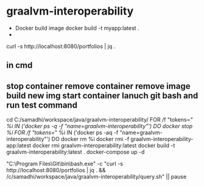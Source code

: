 # graalvm-interoperability

* Docker build image
  docker build -t myapp:latest .
* 

curl -s http://localhost:8080/portfolios | jq .

in cmd
---
stop container
remove container
remove image
build new img
start container
lanuch git bash and run test command
-----------

cd C:/samadhi/workspace/java/graalvm-interoperability/
FOR /f "tokens=*" %i IN ('docker ps -q -f "name=graalvm-interoperability"') DO docker stop %i
FOR /f "tokens=*" %i IN ('docker ps -aq -f "name=graalvm-interoperability"') DO docker rm %i
docker rmi -f graalvm-interoperability-app:latest
docker rmi graalvm-interoperability:latest
docker build -t graalvm-interoperability:latest .
docker-compose up -d

"C:\Program Files\Git\bin\bash.exe" -c "curl -s http://localhost:8080/portfolios | jq . && /c/samadhi/workspace/java/graalvm-interoperability/query.sh" || pause


